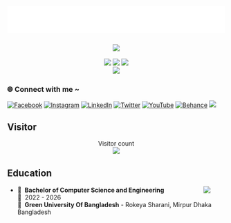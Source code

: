 
<h1 align="center">
  <img src="./logo/jahidul.svg" alt="Jahidul Islam" />
</h1>

<p align="center">
  <a href="https://github.com/DenverCoder1/readme-typing-svg"><img src="https://readme-typing-svg.herokuapp.com?lines=Computer+Science+Student;Web+Developer;Problem+Solver;Always%20learning%20new%20things;Evolving&center=true&width=500&height=50"></a>
</p>

<div align="center" >
  <div>
    <img src="http://github-profile-summary-cards.vercel.app/api/cards/stats?username=jahidulzaid&layout=compact&langs_count=10&theme=algolia" width="33%"/>
    <img src="https://github-readme-stats-eight-theta.vercel.app/api/top-langs/?username=jahidulzaid&layout=compact&langs_count=10&theme=algolia" width="33%"/>
    <img src="http://github-profile-summary-cards.vercel.app/api/cards/productive-time?username=jahidulzaid&layout=compact&langs_count=10&theme=algolia" width="33%"/>
  </div>
  <img src="http://github-profile-summary-cards.vercel.app/api/cards/profile-details?username=jahidulzaid&theme=github_dark" width="50%">
</div>



### 🌐 Connect with me ~


[![Facebook](https://img.shields.io/badge/Facebook-%231877F2.svg?logo=Facebook&logoColor=white)](https://facebook.com/jahidulzaid)
[![Instagram](https://img.shields.io/badge/Instagram-%23E4405F.svg?logo=Instagram&logoColor=white)](https://instagram.com/jahidulzaid)
[![LinkedIn](https://img.shields.io/badge/LinkedIn-%230077B5.svg?logo=linkedin&logoColor=white)](https://linkedin.com/in/jahidulzaid)
[![Twitter](https://img.shields.io/badge/Twitter-%231DA1F2.svg?logo=Twitter&logoColor=white)](https://twitter.com/jahidulzaid)
[![YouTube](https://img.shields.io/badge/YouTube-%23FF0000.svg?logo=YouTube&logoColor=white)](https://www.youtube.com/@jahidul_cse)
[![Behance](https://img.shields.io/badge/Behance-1769ff?logo=behance&logoColor=white)](https://behance.net/jahidulzaid)
[![](https://visitcount.itsvg.in/api?id=jahidulzaid&icon=0&color=0)](https://visitcount.itsvg.in)


## Visitor
<!--  Visitor count -->
<p align="center">
  Visitor count<br>
  <img src="https://profile-counter.glitch.me/jahidulzaid/count.svg" />
</p>


## Education

<img align="right" width="50px" src="https://raw.githubusercontent.com/jahidulzaid/jahidulzaid/master/logo/bsc.png" />

- 📖 **&nbsp;Bachelor of Computer Science and Engineering**\
  📆 &nbsp;2022 - 2026\
  📍 **&nbsp;Green University Of Bangladesh** - Rokeya Sharani, Mirpur Dhaka Bangladesh




